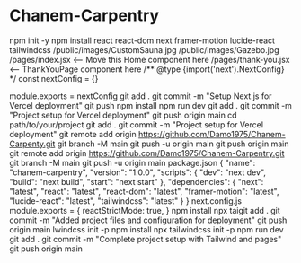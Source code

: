 # Chanem-Carpentry
npm init -y
npm install react react-dom next framer-motion lucide-react tailwindcss
/public/images/CustomSauna.jpg
/public/images/Gazebo.jpg
/pages/index.jsx    <-- Move this Home component here
/pages/thank-you.jsx <-- ThankYouPage component here
/** @type {import('next').NextConfig} */
const nextConfig = {}

module.exports = nextConfig
git add .
git commit -m "Setup Next.js for Vercel deployment"
git push
npm install
npm run dev
git add .
git commit -m "Project setup for Vercel deployment"
git push origin main
cd path/to/your/project
git add .
git commit -m "Project setup for Vercel deployment"
git remote add origin https://github.com/Damo1975/Chanem-Carpenty.git
git branch -M main
git push -u origin main
git push origin main
git remote add origin https://github.com/Damo1975/Chanem-Carpentry.git
git branch -M main
git push -u origin main
package.json
{
  "name": "chanem-carpentry",
  "version": "1.0.0",
  "scripts": {
    "dev": "next dev",
    "build": "next build",
    "start": "next start"
  },
  "dependencies": {
    "next": "latest",
    "react": "latest",
    "react-dom": "latest",
    "framer-motion": "latest",
    "lucide-react": "latest",
    "tailwindcss": "latest"
  }
}
next.config.js
module.exports = {
  reactStrictMode: true,
}
npm install
npx taigit add .
git commit -m "Added project files and configuration for deployment"
git push origin main
lwindcss init -p
npm install
npx tailwindcss init -p
npm run dev
git add .
git commit -m "Complete project setup with Tailwind and pages"
git push origin main


